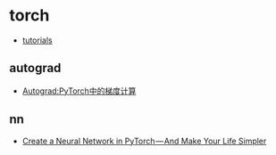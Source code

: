 # torch

- [tutorials](https://pytorch.org/tutorials/)

## autograd

- [Autograd:PyTorch中的梯度计算](https://zhuanlan.zhihu.com/p/29904755)

## nn

- [Create a Neural Network in PyTorch — And Make Your Life Simpler](https://medium.com/coinmonks/create-a-neural-network-in-pytorch-and-make-your-life-simpler-ec5367895199)